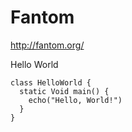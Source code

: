 Fantom
======

http://fantom.org/

Hello World

    class HelloWorld {
      static Void main() {
        echo("Hello, World!")
      }
    }
    
